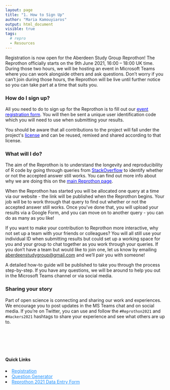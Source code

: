 ```yaml
---
layout: page
title: "1. How to Sign Up"
author: "Maria Kamouyiaros"
output: html_document
visible: true
tags:
  # repro
  - Resources
---
```


Registration is now open for the Aberdeen Study Group Reprothon! The Reprothon officially starts on the 9th June 2021, 16:00 – 18:00 UK time. During those two hours, we will be hosting an event in Microsoft Teams where you can work alongside others and ask questions. Don’t worry if you can’t join during those hours, the Reprothon will be live until further notice so you can take part at a time that suits you. 

### How do I sign up?
All you need to do to sign up for the Reprothon is to fill out our [<span style="color: blue">event registration form</span>](https://docs.google.com/forms/d/e/1FAIpQLScnZ58LT9lgCHWgHK0JFD-1CPEOyZPcWdCM3VBxDdnXDgQ_AA/viewform). You will then be sent a unique user identification code which you will need to use when submitting your results. 

You should be aware that all contributions to the project will fall under the project's [<span style="color: blue">license</span>](https://github.com/AberdeenStudyGroup/Reprothon2021/blob/main/LICENSE) and can be reused, remixed and shared according to that license.

### What will I do?
The aim of the Reprothon is to understand the longevity and reproducibility of R code by going through queries from  [<span style="color: blue">StackOverflow</span>](https://stackoverflow.com/) to identify whether or not the accepted answer still works. You can find out more info about why we are doing this on the [<span style="color: blue">main Reprothon page</span>](https://aberdeenstudygroup.github.io/studyGroup/Reprothon2021/).  

When the Reprothon has started you will be allocated one query at a time via our website - the link will be published when the Reprothon begins. Your job will be to work through that query to find out whether or not the accepted answer still works. Once you've done that, you will upload your results via a Google Form, and you can move on to another query - you can do as many as you like! 

If you want to make your contribution to Reprothon more interactive, why not set up a team with your friends or colleagues? You will all still use your individual ID when submitting results but could set up a working space for you and your group to chat together as you work through your queries. If you don’t have a team but would like to join one, let us know by emailing <aberdeenstudygroup@gmail.com> and we’ll pair you with someone! 

A detailed how-to guide will be published to take you through the process step-by-step. If you have any questions, we will be around to help you out in the Microsoft Teams channel or via social media. 


### Sharing your story
Part of open science is connecting and sharing our work and experiences. We encourage you to post updates in the MS Teams chat and on social media. If you’re on Twitter, you can use and follow the `#Reprothon2021` and `#Hackers2021` hashtags to share your experience and see what others are up to.  

<br></br>
<br></br>
<div>
  <h4 id="Shortcuts">Quick Links</h4>
<li>
  <a href="https://forms.gle/u4QcUBRfieV2H7fV9" style="color:DodgerBlue">Registration</a></li>
<li>
  <a href="https://shiny.abdn.ac.uk/biostat/Reprothon/" style="color:DodgerBlue">Question Generator</a></li>
<li>
  <a href="https://docs.google.com/forms/d/e/1FAIpQLScnkiWlEgSmdAfwQjN-AvkqPmjAMi-D947jAr2YcABiEMYU9g/viewform" style="color:DodgerBlue">Reprothon 2021 Data Entry Form</a></li>
  
</div>
